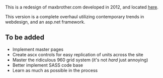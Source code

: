 This is a redesign of maxbrother.com developed in 2012, and located [here](git://github.com/mahbam42/mbSite.git). 

This version is a complete overhaul utilizing contemporary trends in webdesign, and an asp.net framework.

## To be added 

* Implement master pages 
* Create ascx controls for easy replication of units across the site
* Master the ridiculous 960 grid system (it's not <i>hard</i> just annoying) 
* Better implement SASS code base 
* Learn as much as possible in the process
